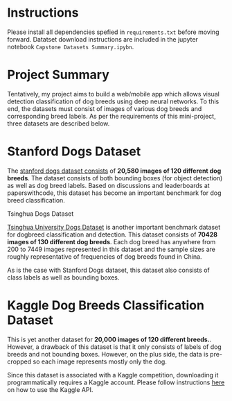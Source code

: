 # Instructions
Please install all dependencies spefied in `requirements.txt` before moving forward. Datatset download instructions are included in the jupyter notebook `Capstone Datasets Summary.ipybn`.

# Project Summary

Tentatively, my project aims to build a web/mobile app which allows visual detection classification of dog breeds using deep neural networks. To this end, the datasets must consist of images of various dog breeds and corresponding breed labels. As per the requirements of this mini-project, three datasets are described below. 

# Stanford Dogs Dataset
The [stanford dogs dataset consists](http://vision.stanford.edu/aditya86/ImageNetDogs/) of **20,580 images of 120 different dog breeds**. The dataset consists of both bounding boxes (for object detection) as well as dog breed labels. Based on discussions and leaderboards at paperswithcode, this dataset has become an important benchmark for dog breed classification.

 Tsinghua Dogs Dataset

[Tsinghua University Dogs Dataset](https://cg.cs.tsinghua.edu.cn/ThuDogs/) is another important benchmark dataset for dogbreed classification and detection. This dataset consists of **70428 images of 130 different dog breeds**. Each dog breed has anywhere from 200 to 7449 images represented in this dataset and the sample sizes are roughly representative of frequencies of dog breeds found in China. 

As is the case with Stanford Dogs dataset, this dataset also consists of class labels as well as bounding boxes. 

# Kaggle Dog Breeds Classification Dataset

This is yet another dataset for **20,000 images of 120 different breeds.**. However, a drawback of this dataset is that it only consists of labels of dog breeds and not bounding boxes. However, on the plus side, the data is pre-cropped so each image represents mostly only the dog. 

Since this dataset is associated with a Kaggle competition, downloading it programmatically requires a Kaggle account. Please follow instructions [here](https://www.kaggle.com/docs/api) on how to use the Kaggle API. 